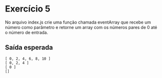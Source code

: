 # Exercício 5

No arquivo index.js crie uma função chamada eventArray que recebe um número como parâmetro
e retorne um array com os números pares de 0 até o número de entrada.


## Saída esperada
```
[ 0, 2, 4, 6, 8, 10 ]
[ 0, 2, 4 ]
[ 0 ]
[]
```